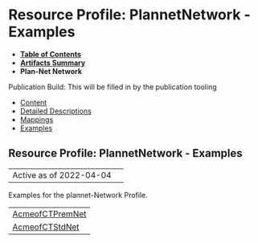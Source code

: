 # Resource Profile: PlannetNetwork - Examples

* [**Table of Contents**](toc.html)
* [**Artifacts Summary**](artifacts.html)
* **Plan-Net Network**

Publication Build: This will be filled in by the publication tooling

* [Content](StructureDefinition-plannet-Network.html)
* [Detailed Descriptions](StructureDefinition-plannet-Network-definitions.html)
* [Mappings](StructureDefinition-plannet-Network-mappings.html)
* [Examples](#)

## Resource Profile: PlannetNetwork - Examples

|  |  |
| --- | --- |
| Active as of 2022-04-04 | |

Examples for the plannet-Network Profile.

|  |
| --- |
| [AcmeofCTPremNet](Organization-AcmeofCTPremNet.html) |
| [AcmeofCTStdNet](Organization-AcmeofCTStdNet.html) |